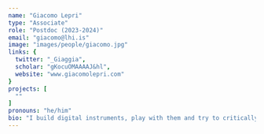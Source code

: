 ```yaml
---
name: "Giacomo Lepri"
type: "Associate"
role: "Postdoc (2023-2024)"
email: "giacomo@lhi.is"
image: "images/people/giacomo.jpg"
links: {
  twitter: "_Giaggia",
  scholar: "gKocuOMAAAAJ&hl",
  website: "www.giacomolepri.com"
}
projects: [
  ""
]
pronouns: "he/him"
bio: "I build digital instruments, play with them and try to critically think through them. My research crosses the domains of electroacoustic improvisation / composition, human-computer interaction and cultural studies. In short, I am specialised in not being specialised. I hold a master in 'Instruments and Interfaces' from STEIM / Institute of Sonology and a PhD in Media and Art Technology from Queen Mary University of London. At IIL I explore compositional strategies for the mediation of sociocultural values and technological agencies, considering the practice of sonic interaction design as an opportunity to play with illusions and magic."
---
```


